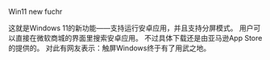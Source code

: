 Win11 new fuchr


这就是Windows 11的新功能——支持运行安卓应用，并且支持分屏模式。
用户可以直接在微软商城的界面里搜索安卓应用。
不过具体下载还是由亚马逊App Store的提供的。
对此有网友表示：触屏Windows终于有了用武之地。

